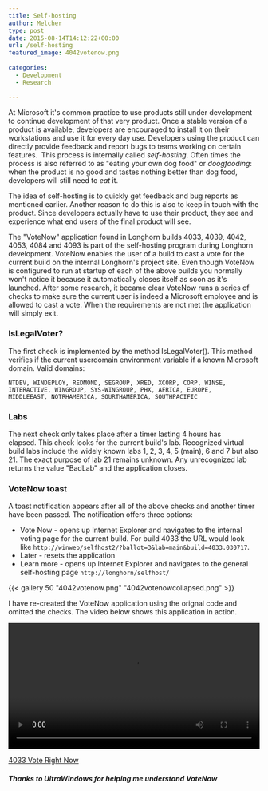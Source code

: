 ```yaml
---
title: Self-hosting
author: Melcher
type: post
date: 2015-08-14T14:12:22+00:00
url: /self-hosting
featured_image: 4042votenow.png
        
categories:
  - Development
  - Research

---
```

At Microsoft it's common practice to use products still under development to continue development of that very product. Once a stable version of a product is available, developers are encouraged to install it on their workstations and use it for every day use. Developers using the product can directly provide feedback and report bugs to teams working on certain features.  This process is internally called _self-hosting_. Often times the process is also referred to as "eating your own dog food" or _doogfooding_: when the product is no good and tastes nothing better than dog food, developers will still need to _eat_ it.

The idea of self-hosting is to quickly get feedback and bug reports as mentioned earlier. Another reason to do this is also to keep in touch with the product. Since developers actually have to use their product, they see and experience what end users of the final product will see.

The "VoteNow" application found in Longhorn builds 4033, 4039, 4042, 4053, 4084 and 4093 is part of the self-hosting program during Longhorn development. VoteNow enables the user of a build to cast a vote for the current build on the internal Longhorn's project site. Even though VoteNow is configured to run at startup of each of the above builds you normally won't notice it because it automatically closes itself as soon as it's launched. After some research, it became clear VoteNow runs a series of checks to make sure the current user is indeed a Microsoft employee and is allowed to cast a vote. When the requirements are not met the application will simply exit.

### IsLegalVoter?

The first check is implemented by the method IsLegalVoter(). This method verifies if the current userdomain environment variable if a known Microsoft domain. Valid domains:

```
NTDEV, WINDEPLOY, REDMOND, SEGROUP, XRED, XCORP, CORP, WINSE, 
INTERACTIVE, WINGROUP, SYS-WINGROUP, PHX, AFRICA, EUROPE,
MIDDLEEAST, NOTRHAMERICA, SOURTHAMERICA, SOUTHPACIFIC
```

### Labs

The next check only takes place after a timer lasting 4 hours has elapsed. This check looks for the current build's lab. Recognized virtual build labs include the widely known labs 1, 2, 3, 4, 5 (main), 6 and 7 but also 21. The exact purpose of lab 21 remains unknown. Any unrecognized lab returns the value "BadLab" and the application closes.

### VoteNow toast

A toast notification appears after all of the above checks and another timer have been passed. The notification offers three options:

* Vote Now - opens up Internet Explorer and navigates to the internal voting page for the current build. For build 4033 the URL would look like `http://winweb/selfhost2/?ballot=3&lab=main&build=4033.030717`.
* Later - resets the application
* Learn more - opens up Internet Explorer and navigates to the general self-hosting page `http://longhorn/selfhost/`

{{< gallery 50 "4042votenow.png" "4042votenowcollapsed.png" >}}

I have re-created the VoteNow application using the orignal code and omitted the checks. The video below shows this application in action.

<video width="100%" preload="metadata" controls="controls">
  <source type="video/mp4" src="4033-self-host-toast.mp4" />
  <a href="4033-self-host-toast.mp4">Download video</a>
</video>

[4033 Vote Right Now](/download/4033-vote-right-now.zip)

##### Thanks to UltraWindows for helping me understand VoteNow